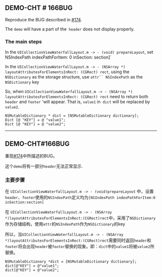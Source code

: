 
## DEMO-CHT # 166BUG

Reproduce the BUG described in [#174](https://github.com/chiahsien/CHTCollectionViewWaterfallLayout/issues/174).

The `demo` will have a part of the` header` does not display properly.

### The main steps

In the `UICollectionViewWaterfallLayout.m -> - (void) prepareLayout`, set` `NSIndexPath indexPathForItem: 0 inSection: section]`

In the `UICollectionViewWaterfallLayout.m -> - (NSArray *) layoutAttributesForElementsInRect: (CGRect) rect`, using the` NSDictionary` as the storage structure, use `attr`` NSIndexPath` as the `NSDictionary` key

So, when `UICollectionViewWaterfallLayout.m -> - (NSArray *) layoutAttributesForElementsInRect: (CGRect) rect` need to return both` header` and `footer` 'will appear. That is, `value1` in` dict` will be replaced by `value2`.

```oc
NSMutableDictionary * dict = [NSMutableDictionary dictionary];
Dict [@ "KEY"] = @ "value1";
Dict [@ "KEY"] = @ "value2";
```


------

## DEMO-CHT#166BUG

重现[#174](https://github.com/chiahsien/CHTCollectionViewWaterfallLayout/issues/174)中所描述的BUG。

这个`demo`将有一部分`header`无法正常显示.

### 主要步骤

在 `UICollectionViewWaterfallLayout.m -> - (void)prepareLayout` 中，设置`header`、`footer`使用的`NSIndexPath`定义均为`[NSIndexPath indexPathForItem:0 inSection:section]`

在 `UICollectionViewWaterfallLayout.m -> - (NSArray *)layoutAttributesForElementsInRect:(CGRect)rect`中，采用了`NSDictionary`作为存储结构，使用`attr`的`NSIndexPath`作为`NSDictionary`的key

所以，当`UICollectionViewWaterfallLayout.m -> - (NSArray *)layoutAttributesForElementsInRect:(CGRect)rect`需要同时返回`header`和`footer`将会出现`header`被`footer`替换的现象。即：`dict`中的`value1`将被`value2`所替换。

``` oc
NSMutableDictionary *dict = [NSMutableDictionary dictionary];
dict[@"KEY"] = @"value1";
dict[@"KEY"] = @"value2";
```


